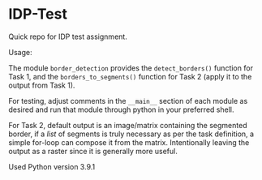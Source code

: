 # IDP-Test
Quick repo for IDP test assignment.

Usage:

The module `border_detection` provides the `detect_borders()` function for Task 1, and the `borders_to_segments()` function for Task 2 (apply it to the output from Task 1).

For testing, adjust comments in the `__main__` section of each module as desired and run that module through python in your preferred shell.

For Task 2, default output is an image/matrix containing the segmented border, if a *list* of segments is truly necessary as per the task definition, a simple for-loop can compose it from the matrix. Intentionally leaving the output as a raster since it is generally more useful.

Used Python version 3.9.1
